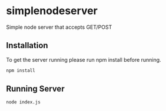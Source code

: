 # simplenodeserver
Simple node server that accepts GET/POST

## Installation

To get the server running please run npm install before running.

```bash
npm install
```

## Running Server

```bash
node index.js
```
